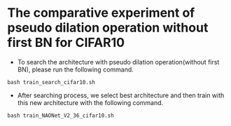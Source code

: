 # The comparative experiment of pseudo dilation operation without first BN for CIFAR10

* To search the architecture with pseudo dilation operation(without first BN), please run the following command.
```
bash train_search_cifar10.sh
```

* After searching process, we select best architecture and then train with this new architecture with the following command.
```
bash train_NAONet_V2_36_cifar10.sh
```

